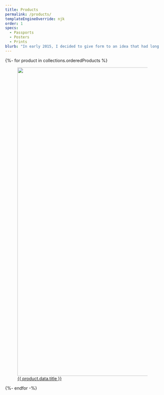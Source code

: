 ```yaml
---
title: Products
permalink: /products/
templateEngineOverride: njk
order: 1
specs:
  - Passports
  - Posters
  - Prints
blurb: "In early 2015, I decided to give form to an idea that had long been simmering: a 'periodic table' of New Hampshire's 4000-foot mountains. It was intended to be a gift for one or two hiking friends. Several years and many print runs later, I'm still humbled by the positive reception. My sister and I continue to dream up products that abide by one simple principle: make things we would've enjoyed as a young hikers."
---
```


<div class="page-section page-section--compact-top">
  <div class="container-fluid container-fluid--maxwidth">
    <div class="row justify-content-center">
      {%- for product in collections.orderedProducts %}
      <div class="col-md-6 col-xl-4 showcase">
        <a href="{{ product.url | url }}" class="showcase__link">
          <figure class="showcase__img">
            <img src="/images/products/{{ product.fileSlug }}/{{ product.fileSlug }}-hero.jpg" class="img-fluid" width="1500" height="1001">
            <figcaption class="pt-2 text-left">
              {{ product.data.title }}
            </figcaption>
          </figure>
        </a>
      </div>
      {%- endfor -%}
    </div>
  </div>
</div>
